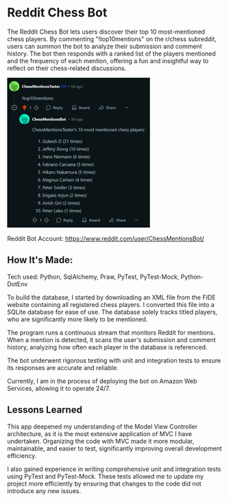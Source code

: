 # Reddit Chess Bot

The Reddit Chess Bot lets users discover their top 10 most-mentioned chess players. By commenting "!top10mentions" 
on the r/chess subreddit, users can summon the bot to analyze their submission and comment history. The bot then responds 
with a ranked list of the players mentioned and the frequency of each mention, offering a fun and insightful way to 
reflect on their chess-related discussions.


![Reddit Bot in action](images/BotExample.png)

Reddit Bot Account: https://www.reddit.com/user/ChessMentionsBot/

## How It's Made:

Tech used: Python, SqlAlchemy, Praw, PyTest, PyTest-Mock, Python-DotEnv

To build the database, I started by downloading an XML file from the FIDE website containing all registered chess players. I converted this file into a SQLite database for ease of use. The database solely tracks titled players, who are significantly more likely to be mentioned.

The program runs a continuous stream that monitors Reddit for mentions. When a mention is detected, it scans the user's submission and comment history, analyzing how often each player in the database is referenced.

The bot underwent rigorous testing with unit and integration tests to ensure its responses are accurate and reliable.

Currently, I am in the process of deploying the bot on Amazon Web Services, allowing it to operate 24/7.


## Lessons Learned

This app deepened my understanding of the Model View Controller architecture, as it is the most extensive application of MVC I have undertaken. Organizing the code with MVC made it more modular, maintainable, and easier to test, significantly improving overall development efficiency.

I also gained experience in writing comprehensive unit and integration tests using PyTest and PyTest-Mock. These tests allowed me to update my project more efficiently by ensuring that changes to the code did not introduce any new issues.